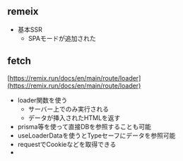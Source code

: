 
## remeix

- 基本SSR
	- SPAモードが追加された

## fetch


[https://remix.run/docs/en/main/route/loader](https://remix.run/docs/en/main/route/loader)

- loader関数を使う
	- サーバー上でのみ実行される
	- データが挿入されたHTMLを返す
- prisma等を使って直接DBを参照することも可能
- useLoaderDataを使うとTypeセーフにデータを参照可能
- requestでCookieなどを取得できる
- 
